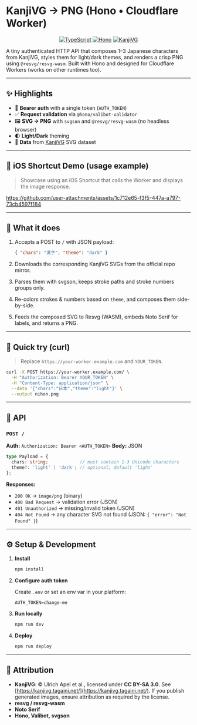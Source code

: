 # KanjiVG → PNG (Hono • Cloudflare Worker)

<p align="center">
  <a href="https://www.typescriptlang.org/"><img alt="TypeScript" src="https://img.shields.io/badge/TypeScript-5.x-blue"></a>
  <a href="https://hono.dev/"><img alt="Hono" src="https://img.shields.io/badge/Hono-Cloudflare%20Workers-ff7b00"></a>
  <a href="https://kanjivg.tagaini.net/"><img alt="KanjiVG" src="https://img.shields.io/badge/Data-KanjiVG-8a2be2"></a>
</p>

A tiny authenticated HTTP API that composes 1–3 Japanese characters from KanjiVG, styles them for light/dark themes, and renders a crisp PNG using `@resvg/resvg-wasm`. Built with Hono and designed for Cloudflare Workers (works on other runtimes too).

---

## ✨ Highlights

* 🔐 **Bearer auth** with a single token (`AUTH_TOKEN`)
* ✅ **Request validation** via `@hono/valibot-validator`
* 🖼️ **SVG → PNG** with `svgson` and `@resvg/resvg-wasm` (no headless browser)
* 🌓 **Light/Dark** theming
* 🧩 **Data** from [KanjiVG](https://kanjivg.tagaini.net/) SVG dataset 

---

## 📱 iOS Shortcut Demo (usage example)

> Showcase using an iOS Shortcut that calls the Worker and displays the image response.

https://github.com/user-attachments/assets/1c712e65-f3f5-447a-a797-73cb4597f184

---

## 🧠 What it does

1. Accepts a POST to `/` with JSON payload:

   ```json
   { "chars": "漢字", "theme": "dark" }
   ```
2. Downloads the corresponding KanjiVG SVGs from the official repo mirror.
3. Parses them with svgson, keeps stroke paths and stroke numbers groups only.
4. Re-colors strokes & numbers based on `theme`, and composes them side-by-side.
5. Feeds the composed SVG to Resvg (WASM), embeds Noto Serif for labels, and returns a PNG.

---

## 🧪 Quick try (curl)

> Replace `https://your-worker.example.com` and `YOUR_TOKEN`.

```bash
curl -X POST https://your-worker.example.com/ \
  -H "Authorization: Bearer YOUR_TOKEN" \
  -H "Content-Type: application/json" \
  --data '{"chars":"日本","theme":"light"}' \
  --output nihon.png
```

---

## 🔌 API

### `POST /`

**Auth:** `Authorization: Bearer <AUTH_TOKEN>`
**Body:** JSON

```ts
type Payload = {
  chars: string;            // must contain 1–3 Unicode characters
  theme?: 'light' | 'dark'; // optional; default 'light'
};
```

**Responses:**

* `200 OK` → `image/png` (binary)
* `400 Bad Request` → validation error (JSON)
* `401 Unauthorized` → missing/invalid token (JSON)
* `404 Not Found` → any character SVG not found (JSON: `{ "error": "Not Found" }`)

---

## ⚙️ Setup & Development

1. **Install**

   ```bash
   npm install
   ```

2. **Configure auth token**

   Create `.env` or set an env var in your platform:

   ```
   AUTH_TOKEN=change-me
   ```

3. **Run locally**

   ```bash
   npm run dev
   ```

4. **Deploy**

   ```bash
   npm run deploy
   ```

---

## 🤝 Attribution

* **KanjiVG**: © Ulrich Apel et al., licensed under **CC BY-SA 3.0**. See [https://kanjivg.tagaini.net/](https://kanjivg.tagaini.net/).
  If you publish generated images, ensure attribution as required by the license.
* **resvg / resvg-wasm**
* **Noto Serif**
* **Hono, Valibot, svgson**
